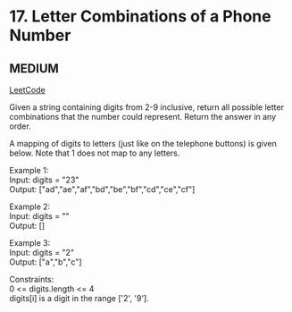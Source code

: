 # 17. Letter Combinations of a Phone Number

## MEDIUM

[LeetCode](https://leetcode.cn/problems/letter-combinations-of-a-phone-number/)


Given a string containing digits from 2-9 inclusive, return all possible letter combinations that the number could represent. Return the answer in any order.

A mapping of digits to letters (just like on the telephone buttons) is given below. Note that 1 does not map to any letters.


Example 1:\
Input: digits = "23"\
Output: ["ad","ae","af","bd","be","bf","cd","ce","cf"]

Example 2:\
Input: digits = ""\
Output: []

Example 3:\
Input: digits = "2"\
Output: ["a","b","c"]
 

Constraints:\
0 <= digits.length <= 4\
digits[i] is a digit in the range ['2', '9'].
